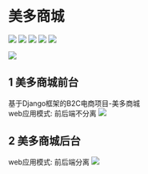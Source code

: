 # 美多商城
![](https://img.shields.io/badge/Python-3.6-blue.svg)
![](https://img.shields.io/badge/Django-3.2-blue.svg)
![](https://img.shields.io/badge/ubuntu-20.04-green.svg)
![](https://img.shields.io/badge/mysql-8.0.25-green.svg)
![](https://img.shields.io/badge/redis-4.0.9-green.svg)

![](https://z3.ax1x.com/2021/06/05/2tN16x.png)


## 1 美多商城前台
基于Django框架的B2C电商项目-美多商城  
web应用模式: 前后端不分离
![](https://z3.ax1x.com/2021/05/17/gREWiq.png)

## 2 美多商城后台
web应用模式: 前后端分离
![](https://z3.ax1x.com/2021/05/24/gjynsI.png)